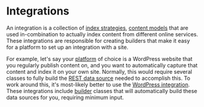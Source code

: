 # Integrations

An integration is a collection of [index strategies](/index-strategies), [content models](/models/content-models) that
are used in-combination to actually index
content from different online services. These integrations are responsible for creating builders that make it easy for a
platform to set up an integration with a site.

For example, let's say your [platform](/supported-platforms) of choice is a WordPress website that you regularly publish
content on, and you want to automatically capture that content and index it on your own site. Normally, this would
require several classes to fully build the [REST data source](/data-sources/rest) needed to accomplish this. To work
around this, it's most-likely better to use the [WordPress integration](/integrations/wordpress). These integrations
include [builder](https://refactoring.guru/design-patterns/builder) classes that will automatically build these data
sources for you, requiring minimum input.